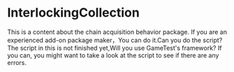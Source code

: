 # InterlockingCollection
This is a content about the chain acquisition behavior package.
If you are an experienced add-on package maker，You can do it.Can you do the script?
The script in this is not finished yet,Will you use GameTest's framework?
If you can, you might want to take a look at the script to see if there are any errors.
